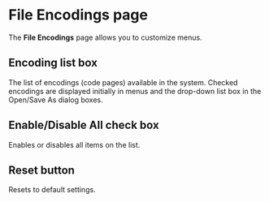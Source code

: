 # File Encodings page

The **File Encodings** page allows you to customize menus.

## Encoding list box

The list of encodings (code pages) available in the system. Checked encodings are displayed initially in menus and the drop-down list box in the Open/Save As dialog boxes.

## Enable/Disable All check box

Enables or disables all items on the list.

## Reset button

Resets to default settings.

